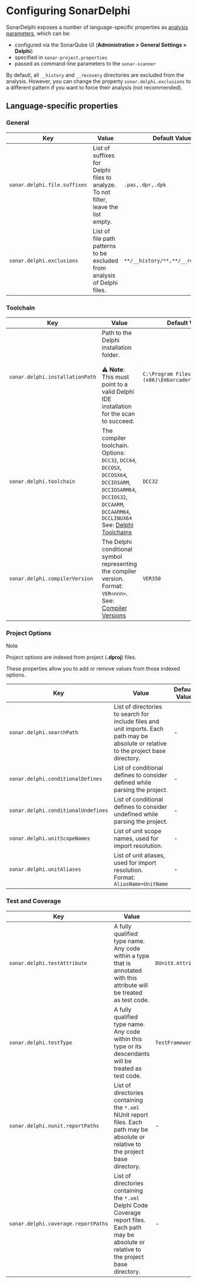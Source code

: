 # Configuring SonarDelphi

SonarDelphi exposes a number of language-specific properties as [analysis parameters](https://docs.sonarsource.com/sonarqube/latest/analyzing-source-code/analysis-parameters/),
which can be:
* configured via the SonarQube UI (**Administration > General Settings > Delphi**)
* specified in `sonar-project.properties`
* passed as command-line parameters to the `sonar-scanner`

By default, all `__history` and `__recovery` directories are excluded from the analysis.
However, you can change the property `sonar.delphi.exclusions` to a different pattern if you want to
force their analysis (not recommended).

## Language-specific properties

### General

| Key                          | Value                                                                              | Default Value                      |
|------------------------------|------------------------------------------------------------------------------------|------------------------------------|
| `sonar.delphi.file.suffixes` | List of suffixes for Delphi files to analyze. To not filter, leave the list empty. | `.pas,.dpr,.dpk`                   |
| `sonar.delphi.exclusions`    | List of file path patterns to be excluded from analysis of Delphi files.           | `**/__history/**,**/__recovery/**` |

### Toolchain

| Key                             | Value                                                                                                                                                                                                                                                  | Default Value                                    |
|---------------------------------|--------------------------------------------------------------------------------------------------------------------------------------------------------------------------------------------------------------------------------------------------------|--------------------------------------------------|
| `sonar.delphi.installationPath` | Path to the Delphi installation folder.<br/><br/>:warning: **Note**: This must point to a valid Delphi IDE installation for the scan to succeed.                                                                                                       | `C:\Program Files (x86)\Embarcadero\Studio\22.0` |
| `sonar.delphi.toolchain`        | The compiler toolchain.<br/>Options: `DCC32`, `DCC64`, `DCCOSX`, `DCCOSX64`, `DCCIOSARM`, `DCCIOSARM64`, `DCCIOS32`, `DCCAARM`, `DCCAARM64`, `DCCLINUX64`<br/>See: [Delphi Toolchains](https://docwiki.embarcadero.com/RADStudio/en/Delphi_Toolchains) | `DCC32`                                          |
| `sonar.delphi.compilerVersion`  | The Delphi conditional symbol representing the compiler version.<br/>Format: `VER<nnn>`.<br/>See: [Compiler Versions](https://docwiki.embarcadero.com/RADStudio/en/Compiler_Versions)                                                                  | `VER350`                                         |

### Project Options

> [!NOTE]
> Project options are indexed from project (**.dproj**) files.
>
> These properties allow you to add or remove values from those indexed options.

| Key                                 | Value                                                                                                                                  | Default Value |
|-------------------------------------|----------------------------------------------------------------------------------------------------------------------------------------|---------------|
| `sonar.delphi.searchPath`           | List of directories to search for include files and unit imports. Each path may be absolute or relative to the project base directory. | -             |
| `sonar.delphi.conditionalDefines`   | List of conditional defines to consider defined while parsing the project.                                                             | -             |
| `sonar.delphi.conditionalUndefines` | List of conditional defines to consider undefined while parsing the project.                                                           | -             |
| `sonar.delphi.unitScopeNames`       | List of unit scope names, used for import resolution.                                                                                  | -             |
| `sonar.delphi.unitAliases`          | List of unit aliases, used for import resolution.<br/>Format: `AliasName=UnitName`                                                     | -             |

### Test and Coverage

| Key                                 | Value                                                                                                                                              | Default Value                            |
|-------------------------------------|----------------------------------------------------------------------------------------------------------------------------------------------------|------------------------------------------|
| `sonar.delphi.testAttribute`        | A fully qualified type name. Any code within a type that is annotated with this attribute will be treated as test code.                            | `DUnitX.Attributes.TestFixtureAttribute` |
| `sonar.delphi.testType`             | A fully qualified type name. Any code within this type or its descendants will be treated as test code.                                            | `TestFramework.TTestCase`                |
| `sonar.delphi.nunit.reportPaths`    | List of directories containing the `*.xml` NUnit report files. Each path may be absolute or relative to the project base directory.                | -                                        |
| `sonar.delphi.coverage.reportPaths` | List of directories containing the `*.xml` Delphi Code Coverage report files. Each path may be absolute or relative to the project base directory. | -                                        |